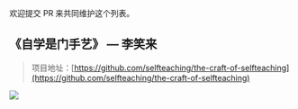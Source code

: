 欢迎提交 PR 来共同维护这个列表。



## 《自学是门手艺》 — 李笑来

> 项目地址：[https://github.com/selfteaching/the-craft-of-selfteaching](https://github.com/selfteaching/the-craft-of-selfteaching)

![](https://7465-test-3c9b5e-1258459492.tcb.qcloud.la/mp-githubtrending/selfteaching.jpeg)